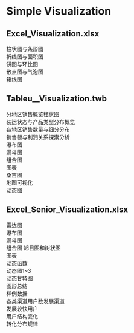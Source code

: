 # Simple Visualization  
## Excel_Visualization.xlsx
柱状图与条形图  
折线图与面积图  
饼图与环比图  
散点图与气泡图  
箱线图  

## Tableu__Visualization.twb
分地区销售概览柱状图  
装运状态与产品类型分布概览  
各地区销售数量与细分分布  
销售额与利润关系探索分析  
瀑布图  
漏斗图  
组合图  
图表  
桑吉图  
地图可视化  
动态图  

## Excel_Senior_Visualization.xlsx
雷达图  
瀑布图  
漏斗图  
组合图 
旭日图和树状图  
图表  
动态函数  
动态图1~3  
动态甘特图  
图形总结  
样例数据  
各类渠道用户数发展渠道  
发展较快用户  
用户结构变化  
转化分布规律  
